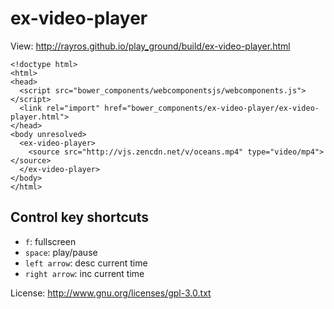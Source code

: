 # ex-video-player

View: http://rayros.github.io/play_ground/build/ex-video-player.html

```
<!doctype html>
<html>
<head>
  <script src="bower_components/webcomponentsjs/webcomponents.js"></script>
  <link rel="import" href="bower_components/ex-video-player/ex-video-player.html">
</head>
<body unresolved>
  <ex-video-player>
    <source src="http://vjs.zencdn.net/v/oceans.mp4" type="video/mp4"></source>
  </ex-video-player>
</body>
</html>
```

## Control key shortcuts

- `f`: fullscreen
- `space`: play/pause
- `left arrow`: desc current time
- `right arrow`: inc current time

License: http://www.gnu.org/licenses/gpl-3.0.txt
